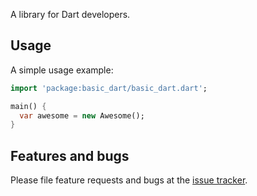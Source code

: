 A library for Dart developers.

## Usage

A simple usage example:

```dart
import 'package:basic_dart/basic_dart.dart';

main() {
  var awesome = new Awesome();
}
```

## Features and bugs

Please file feature requests and bugs at the [issue tracker][tracker].

[tracker]: http://example.com/issues/replaceme
